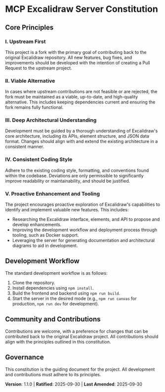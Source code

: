 <!--
Sync Impact Report:

- Version change: 1.0.0 → 1.1.0
- List of modified principles:
    - None
- Added sections:
    - V. Proactive Enhancement and Tooling
- Removed sections: None
- Templates requiring updates:
    - ✅ .specify/templates/plan-template.md
- Follow-up TODOs: None
-->

# MCP Excalidraw Server Constitution

## Core Principles

### I. Upstream First
This project is a fork with the primary goal of contributing back to the original Excalidraw repository. All new features, bug fixes, and improvements should be developed with the intention of creating a Pull Request to the upstream project.

### II. Viable Alternative
In cases where upstream contributions are not feasible or are rejected, the fork must be maintained as a viable, up-to-date, and high-quality alternative. This includes keeping dependencies current and ensuring the fork remains fully functional.

### III. Deep Architectural Understanding
Development must be guided by a thorough understanding of Excalidraw's core architecture, including its APIs, element structure, and JSON data format. Changes should align with and extend the existing architecture in a consistent manner.

### IV. Consistent Coding Style
Adhere to the existing coding style, formatting, and conventions found within the codebase. Deviations are only permissible to significantly improve readability or maintainability, and should be justified.

### V. Proactive Enhancement and Tooling
The project encourages proactive exploration of Excalidraw's capabilities to identify and implement valuable new features. This includes:
- Researching the Excalidraw interface, elements, and API to propose and develop enhancements.
- Improving the development workflow and deployment process through tooling, such as Docker support.
- Leveraging the server for generating documentation and architectural diagrams to aid in development.

## Development Workflow

The standard development workflow is as follows:
1. Clone the repository.
2. Install dependencies using `npm install`.
3. Build the frontend and backend using `npm run build`.
4. Start the server in the desired mode (e.g., `npm run canvas` for production, `npm run dev` for development).

## Community and Contributions

Contributions are welcome, with a preference for changes that can be contributed back to the original Excalidraw project. All contributions should align with the principles outlined in this constitution.

## Governance

This constitution is the guiding document for the project. All development and contributions must adhere to its principles.

**Version**: 1.1.0 | **Ratified**: 2025-09-30 | **Last Amended**: 2025-09-30